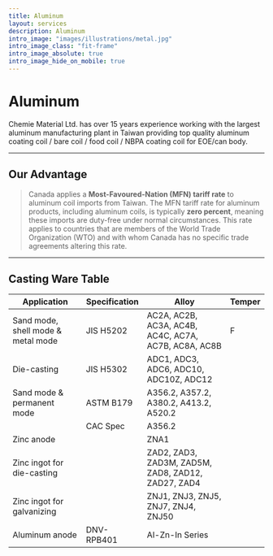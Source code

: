 ```yaml
---
title: Aluminum
layout: services
description: Aluminum
intro_image: "images/illustrations/metal.jpg"
intro_image_class: "fit-frame"
intro_image_absolute: true
intro_image_hide_on_mobile: true
---
```


# Aluminum
Chemie Material Ltd. has over 15 years experience working with the largest aluminum manufacturing plant in Taiwan providing top quality aluminum coating coil / bare coil / food coil / NBPA coating coil for EOE/can body.

---

## Our Advantage
>Canada applies a **Most-Favoured-Nation (MFN) tariff rate** to aluminum coil imports from Taiwan. The MFN tariff rate for aluminum products, including aluminum coils, is typically **zero percent**, meaning these imports are duty-free under normal circumstances. This rate applies to countries that are members of the World Trade Organization (WTO) and with whom Canada has no specific trade agreements altering this rate.​

---

## Casting Ware Table

| Application                | Specification | Alloy                                  | Temper |
|----------------------------|---------------|----------------------------------------|--------|
| Sand mode, shell mode & metal mode | JIS H5202     | AC2A, AC2B, AC3A, AC4B, AC4C, AC7A, AC7B, AC8A, AC8B | F      |
| Die-casting                | JIS H5302     | ADC1, ADC3, ADC6, ADC10, ADC10Z, ADC12 |        |
| Sand mode & permanent mode | ASTM B179     | A356.2, A357.2, A380.2, A413.2, A520.2 |        |
|                            | CAC Spec      | A356.2                                 |        |
| Zinc anode                 |               | ZNA1                                   |        |
| Zinc ingot for die-casting |               | ZAD2, ZAD3, ZAD3M, ZAD5M, ZAD8, ZAD12, ZAD27, ZAD4 |        |
| Zinc ingot for galvanizing |               | ZNJ1, ZNJ3, ZNJ5, ZNJ7, ZNJ4, ZNJ50    |        |
| Aluminum anode             | DNV-RPB401    | Al-Zn-In Series                        |        |